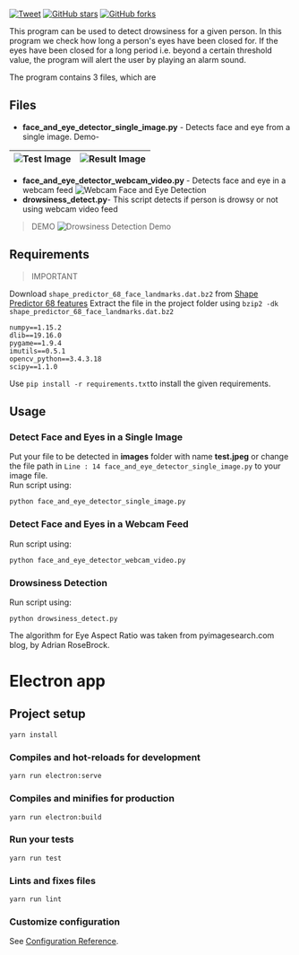 [![Tweet](https://img.shields.io/twitter/url/http/shields.io.svg?style=social)](https://twitter.com/intent/tweet?text=Check%20out%20Driver%20Drowsiness%20Detection%20project%20on%20Github%20&url=https://github.com/mohitwildbeast/Driver-Drowsiness-Detector/&hashtags=python,drowsiness-detector,opencv,computer-vision,machine-learning,deep-learning) [![GitHub stars](https://img.shields.io/github/stars/mohitwildbeast/Driver-Drowsiness-Detector.svg?style=plastic)](https://github.com/mohitwildbeast/Driver-Drowsiness-Detector/stargazers) [![GitHub forks](https://img.shields.io/github/forks/mohitwildbeast/Driver-Drowsiness-Detector.svg?style=plastic)](https://github.com/mohitwildbeast/Driver-Drowsiness-Detector/network)

This program can be used to detect drowsiness for a given person. In this program we check how long a person's eyes have been closed for. If the eyes have been closed for a long period i.e. beyond a certain threshold value, the program will alert the user by playing an alarm sound.

The program contains 3 files, which are

## Files

- **face_and_eye_detector_single_image.py** - Detects face and eye from a single image.
  Demo-

| ![Test Image](https://github.com/mohitwildbeast/Driver-Drowsiness-Detector/blob/master/images/test.jpeg) | ![Result Image](https://github.com/mohitwildbeast/Driver-Drowsiness-Detector/blob/master/images/result_face_detector_single_image.png) |
| -------------------------------------------------------------------------------------------------------- | -------------------------------------------------------------------------------------------------------------------------------------- |


- **face_and_eye_detector_webcam_video.py** - Detects face and eye in a webcam feed ![Webcam Face and Eye Detection](https://github.com/mohitwildbeast/Driver-Drowsiness-Detector/blob/master/images/webcam_face_eye_detect.jpeg)
- **drowsiness_detect.py**- This script detects if person is drowsy or not using webcam video feed

> DEMO
> ![Drowsiness Detection Demo](https://github.com/mohitwildbeast/Driver-Drowsiness-Detector/blob/master/images/drowsiness_detector_demo.gif)

## Requirements

> IMPORTANT

Download `shape_predictor_68_face_landmarks.dat.bz2` from [Shape Predictor 68 features](http://dlib.net/files/shape_predictor_68_face_landmarks.dat.bz2)
Extract the file in the project folder using
`bzip2 -dk shape_predictor_68_face_landmarks.dat.bz2`

    numpy==1.15.2
    dlib==19.16.0
    pygame==1.9.4
    imutils==0.5.1
    opencv_python==3.4.3.18
    scipy==1.1.0

Use `pip install -r requirements.txt`to install the given requirements.

## Usage

### Detect Face and Eyes in a Single Image

Put your file to be detected in **images** folder with name **test.jpeg** or change the file path in `Line : 14 face_and_eye_detector_single_image.py` to your image file.  
Run script using:

    python face_and_eye_detector_single_image.py

### Detect Face and Eyes in a Webcam Feed

Run script using:

    python face_and_eye_detector_webcam_video.py

### Drowsiness Detection

Run script using:

    python drowsiness_detect.py

The algorithm for Eye Aspect Ratio was taken from pyimagesearch.com blog, by Adrian RoseBrock.

# Electron app

## Project setup

```
yarn install
```

### Compiles and hot-reloads for development

```
yarn run electron:serve
```

### Compiles and minifies for production

```
yarn run electron:build
```

### Run your tests

```
yarn run test
```

### Lints and fixes files

```
yarn run lint
```

### Customize configuration

See [Configuration Reference](https://cli.vuejs.org/config/).
